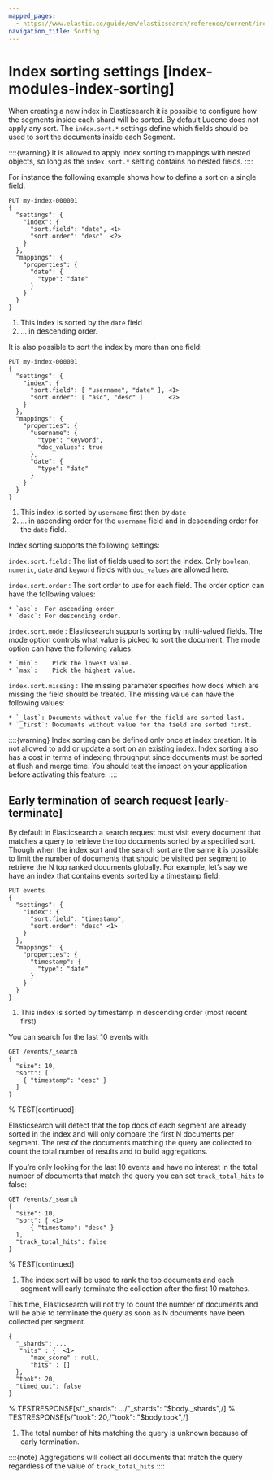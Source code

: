 ```yaml
---
mapped_pages:
  - https://www.elastic.co/guide/en/elasticsearch/reference/current/index-modules-index-sorting.html
navigation_title: Sorting
---
```


# Index sorting settings [index-modules-index-sorting]

When creating a new index in Elasticsearch it is possible to configure how the segments inside each shard will be sorted. By default Lucene does not apply any sort. The `index.sort.*` settings define which fields should be used to sort the documents inside each Segment.

::::{warning}
It is allowed to apply index sorting to mappings with nested objects, so long as the `index.sort.*` setting contains no nested fields.
::::


For instance the following example shows how to define a sort on a single field:

```console
PUT my-index-000001
{
  "settings": {
    "index": {
      "sort.field": "date", <1>
      "sort.order": "desc"  <2>
    }
  },
  "mappings": {
    "properties": {
      "date": {
        "type": "date"
      }
    }
  }
}
```

1. This index is sorted by the `date` field
2. …​ in descending order.


It is also possible to sort the index by more than one field:

```console
PUT my-index-000001
{
  "settings": {
    "index": {
      "sort.field": [ "username", "date" ], <1>
      "sort.order": [ "asc", "desc" ]       <2>
    }
  },
  "mappings": {
    "properties": {
      "username": {
        "type": "keyword",
        "doc_values": true
      },
      "date": {
        "type": "date"
      }
    }
  }
}
```

1. This index is sorted by `username` first then by `date`
2. …​ in ascending order for the `username` field and in descending order for the `date` field.


Index sorting supports the following settings:

`index.sort.field`
:   The list of fields used to sort the index. Only `boolean`, `numeric`, `date` and `keyword` fields with `doc_values` are allowed here.

`index.sort.order`
:   The sort order to use for each field. The order option can have the following values:

    * `asc`:  For ascending order
    * `desc`: For descending order.


`index.sort.mode`
:   Elasticsearch supports sorting by multi-valued fields. The mode option controls what value is picked to sort the document. The mode option can have the following values:

    * `min`: 	Pick the lowest value.
    * `max`: 	Pick the highest value.


`index.sort.missing`
:   The missing parameter specifies how docs which are missing the field should be treated. The missing value can have the following values:

    * `_last`: Documents without value for the field are sorted last.
    * `_first`: Documents without value for the field are sorted first.


::::{warning}
Index sorting can be defined only once at index creation. It is not allowed to add or update a sort on an existing index. Index sorting also has a cost in terms of indexing throughput since documents must be sorted at flush and merge time. You should test the impact on your application before activating this feature.
::::



## Early termination of search request [early-terminate]

By default in Elasticsearch a search request must visit every document that matches a query to retrieve the top documents sorted by a specified sort. Though when the index sort and the search sort are the same it is possible to limit the number of documents that should be visited per segment to retrieve the N top ranked documents globally. For example, let’s say we have an index that contains events sorted by a timestamp field:

```console
PUT events
{
  "settings": {
    "index": {
      "sort.field": "timestamp",
      "sort.order": "desc" <1>
    }
  },
  "mappings": {
    "properties": {
      "timestamp": {
        "type": "date"
      }
    }
  }
}
```

1. This index is sorted by timestamp in descending order (most recent first)


You can search for the last 10 events with:

```console
GET /events/_search
{
  "size": 10,
  "sort": [
    { "timestamp": "desc" }
  ]
}
```
%  TEST[continued]

Elasticsearch will detect that the top docs of each segment are already sorted in the index and will only compare the first N documents per segment. The rest of the documents matching the query are collected to count the total number of results and to build aggregations.

If you’re only looking for the last 10 events and have no interest in the total number of documents that match the query you can set `track_total_hits` to false:

```console
GET /events/_search
{
  "size": 10,
  "sort": [ <1>
      { "timestamp": "desc" }
  ],
  "track_total_hits": false
}
```
%  TEST[continued]

1. The index sort will be used to rank the top documents and each segment will early terminate the collection after the first 10 matches.


This time, Elasticsearch will not try to count the number of documents and will be able to terminate the query as soon as N documents have been collected per segment.

```console-result
{
  "_shards": ...
   "hits" : {  <1>
      "max_score" : null,
      "hits" : []
  },
  "took": 20,
  "timed_out": false
}
```
%  TESTRESPONSE[s/"_shards": .../"_shards": "$body._shards",/]
%  TESTRESPONSE[s/"took": 20,/"took": "$body.took",/]

1. The total number of hits matching the query is unknown because of early termination.


::::{note}
Aggregations will collect all documents that match the query regardless of the value of `track_total_hits`
::::




